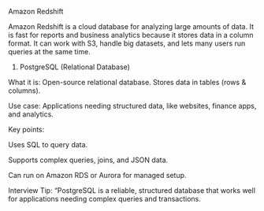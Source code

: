 Amazon Redshift

Amazon Redshift is a cloud database for analyzing large amounts of data. It is fast for reports and business analytics because it stores data in a column format. It can work with S3, handle big datasets, and lets many users run queries at the same time.


1. PostgreSQL (Relational Database)

What it is: Open-source relational database. Stores data in tables (rows & columns).

Use case: Applications needing structured data, like websites, finance apps, and analytics.

Key points:

Uses SQL to query data.

Supports complex queries, joins, and JSON data.

Can run on Amazon RDS or Aurora for managed setup.

Interview Tip: “PostgreSQL is a reliable, structured database that works well for applications needing complex queries and transactions.


